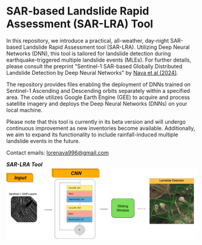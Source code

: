# SAR-based Landslide Rapid Assessment (SAR-LRA) Tool
In this repository, we introduce a practical, all-weather, day-night SAR-based Landslide Rapid Assessment tool (SAR-LRA). Utilizing Deep Neural Networks (DNN), this tool is tailored for landslide detection during earthquake-triggered multiple landslide events (MLEs). For further details, please consult the preprint "Sentinel-1 SAR-based Globally Distributed Landslide Detection by Deep Neural Networks" by [Nava et al (2024)](link).

The repository provides files enabling the deployment of DNNs trained on Sentinel-1 Ascending and Descending orbits separately within a specified area. The code utilizes Google Earth Engine (GEE) to acquire and process satellite imagery and deploys the Deep Neural Networks (DNNs) on your local machine.

Please note that this tool is currently in its beta version and will undergo continuous improvement as new inventories become available. Additionally, we aim to expand its functionality to include rainfall-induced multiple landslide events in the future.

Contact emails: lorenava996@gmail.com

***SAR-LRA Tool***
![SAR-LRA Tool](https://github.com/lorenzonava96/SAR-and-DL-for-Landslide-Rapid-Assessment/blob/main/object%20detection.png)
